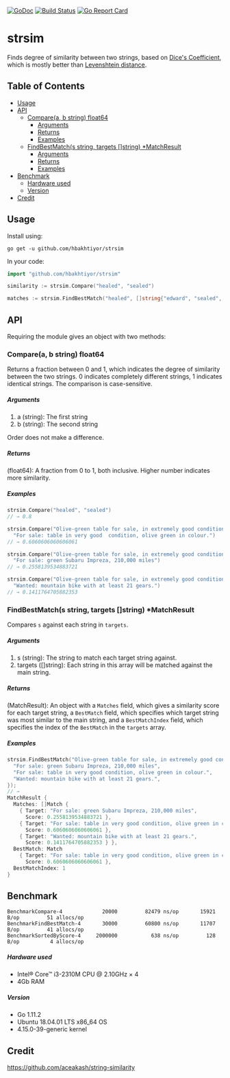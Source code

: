 [![GoDoc](https://godoc.org/github.com/hbakhtiyor/strsim?status.svg)](https://godoc.org/github.com/hbakhtiyor/strsim) [![Build Status](https://travis-ci.com/hbakhtiyor/strsim.svg?branch=master)](https://travis-ci.org/hbakhtiyor/strsim) [![Go Report Card](https://goreportcard.com/badge/github.com/hbakhtiyor/strsim)](https://goreportcard.com/report/github.com/hbakhtiyor/strsim)

strsim
=================

Finds degree of similarity between two strings, based on [Dice's Coefficient](http://en.wikipedia.org/wiki/S%C3%B8rensen%E2%80%93Dice_coefficient), which is mostly better than [Levenshtein distance](http://en.wikipedia.org/wiki/Levenshtein_distance).

## Table of Contents

* [Usage](#usage)
* [API](#api)
    * [Compare(a, b string) float64](#comparea-b-string-float64)
        * [Arguments](#arguments)
        * [Returns](#returns)
        * [Examples](#examples)
    * [FindBestMatch(s string, targets []string) *MatchResult](#findbestmatchs-string-targets-string-matchresult)
        * [Arguments](#arguments-1)
        * [Returns](#returns-1)
        * [Examples](#examples-1)
* [Benchmark](#benchmark)
   * [Hardware used](#hardware-used)
   * [Version](#version)
* [Credit](#credit)


## Usage
Install using:

```shell
go get -u github.com/hbakhtiyor/strsim
```

In your code:

```go
import "github.com/hbakhtiyor/strsim"

similarity := strsim.Compare("healed", "sealed")

matches := strsim.FindBestMatch("healed", []string{"edward", "sealed", "theatre")
```
## API

Requiring the module gives an object with two methods:

### Compare(a, b string) float64

Returns a fraction between 0 and 1, which indicates the degree of similarity between the two strings. 0 indicates completely different strings, 1 indicates identical strings. The comparison is case-sensitive.

##### Arguments
  
1. a (string): The first string
2. b (string): The second string
  
Order does not make a difference.
  
##### Returns
  
(float64): A fraction from 0 to 1, both inclusive. Higher number indicates more similarity.

##### Examples
  
```go
strsim.Compare("healed", "sealed")
// → 0.8

strsim.Compare("Olive-green table for sale, in extremely good condition.", 
  "For sale: table in very good  condition, olive green in colour.")
// → 0.6060606060606061

strsim.Compare("Olive-green table for sale, in extremely good condition.", 
  "For sale: green Subaru Impreza, 210,000 miles")
// → 0.2558139534883721

strsim.Compare("Olive-green table for sale, in extremely good condition.", 
  "Wanted: mountain bike with at least 21 gears.")
// → 0.1411764705882353
```

### FindBestMatch(s string, targets []string) *MatchResult

Compares `s` against each string in `targets`.

##### Arguments

1. s (string): The string to match each target string against.
2. targets ([]string): Each string in this array will be matched against the main string.

##### Returns
(MatchResult): An object with a `Matches` field, which gives a similarity score for each target string, a `BestMatch` field, which specifies which target string was most similar to the main string, and a `BestMatchIndex` field, which specifies the index of the `BestMatch` in the `targets` array.

##### Examples
```go
strsim.FindBestMatch("Olive-green table for sale, in extremely good condition.", []string{
  "For sale: green Subaru Impreza, 210,000 miles", 
  "For sale: table in very good condition, olive green in colour.", 
  "Wanted: mountain bike with at least 21 gears.",
});
// → 
MatchResult {
  Matches: []Match {
    { Target: "For sale: green Subaru Impreza, 210,000 miles",
      Score: 0.2558139534883721 },
    { Target: "For sale: table in very good condition, olive green in colour.",
      Score: 0.6060606060606061 },
    { Target: "Wanted: mountain bike with at least 21 gears.",
      Score: 0.1411764705882353 } },
  BestMatch: Match
    { Target: "For sale: table in very good condition, olive green in colour.",
      Score: 0.6060606060606061 },
  BestMatchIndex: 1 
}
```

## Benchmark

```
BenchmarkCompare-4         	   20000	     82479 ns/op	   15921 B/op	      51 allocs/op
BenchmarkFindBestMatch-4   	   30000	     60800 ns/op	   11707 B/op	      41 allocs/op
BenchmarkSortedByScore-4   	 2000000	       638 ns/op	     128 B/op	       4 allocs/op
```

##### Hardware used

* Intel® Core™ i3-2310M CPU @ 2.10GHz × 4
* 4Gb RAM

##### Version

* Go 1.11.2
* Ubuntu 18.04.01 LTS x86_64 OS
* 4.15.0-39-generic kernel

## Credit
https://github.com/aceakash/string-similarity
